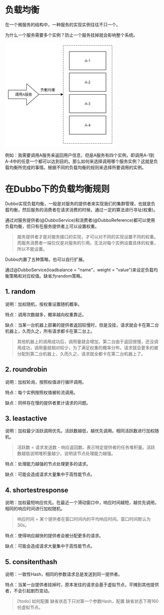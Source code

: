 # 负载均衡

在一个微服务的结构中，一种服务的实现实例往往不只一个。

为什么一个服务需要多个实例？防止一个服务挂掉就会影响整个系统。

![](./img/负载均衡.png)

例如：我需要调用A服务来返回用户信息，但是A服务有四个实例，即调用A-1到A-4中的任意一个都可以达到目的。那么如何来选择调用哪个服务实例？这就是负载均衡所完成的事情。根据不同的负载均衡的规则来选择所要调用的实例。


# 在Dubbo下的负载均衡规则

Dubbo实现负载均衡，一般是对服务的提供者来实现我们的集群管理，也就是负载均衡，然后服务的消费者在请求消费的时候，通过一定的算法进行寻址(权重)。

通过对服务提供者(@DubboService)和消费者(@DubboReference)都可以使用负载均衡，但只有在服务提供者上可以设置权重。

> 服务提供者才是对服务接口的实现，才可以对不同的实现设置不同的权重。
> 而服务消费者一端仅仅是对服务的引用。无法对每个实例设置具体的权重，所以不能设置。

Dubbo内置了五种策略，也可以自行扩展。

通过@DubboService(loadbalance = "name"，weight = "value")来设定负载均衡策略和对应权值。缺省为random策略。

## 1. random

说明：加权随机，按权重设置随机概率。

特点：调用次数越多，概率越向权重靠近。

缺点：当某一台机器上部署的提供者返回较慢时，但是没挂，请求就会卡在第二台机器上，久而久之，所有请求都卡在第二台上。

> 其他机器上的调用成功后，调用量就会增加，第二台由于返回很慢，还没调用成功，调用量就相对较少，为了满足权重的概率分布，请求就会更多的被分配到第二台机器上，久而久之，请求就全都卡在第二台机器上了。

## 2. roundrobin

说明：加权轮询，按照权值进行循环调用。

特点：每个实例按照权值被轮流调用。

缺点：同样存在慢的提供者累计请求的问题。

## 3. leastactive

说明：加权最少活跃调用优先。活跃数越低，越优先调用。相同活跃数进行加权随机。

> 活跃数 = 请求发送数 - 响应返回数。表示特定提供者的任务堆积量。活跃数越低说明堆积量越少，说明该节点处理能力越强。

特点：处理能力越强的节点处理更多的请求。

缺点：可能会造成请求大量集中于高性能节点。

## 4. shortestresponse

说明：加权最短响应优先。在最近一个滑动窗口中，响应时间越短，越优先调用。相同的响应时间进行加权随机。

> 响应时间 = 某个提供者在窗口时间内的平均响应时间。窗口时间默认为30s。

特点：使得响应越快的提供者会被分配更多的请求。

缺点：可能会造成请求大量集中于高性能节点。

## 5. consitenthash

说明：一致性Hash，相同的参数请求总是发送到同一提供者。

特点：当某一台提供者挂掉时，原本发往的请求会基于虚拟节点，平摊到其他提供者，不会引起剧烈变动。

> [!todo] 如何配置
> 缺省状态下只对第一个参数Hash，配置
> 缺省状态下用160份虚拟节点。
